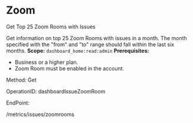 #     Zoom


Get Top 25 Zoom Rooms with Issues

Get information on top 25 Zoom Rooms with issues in a month. The month specified with the "from" and "to" range should fall within the last six months.
**Scope:** `dashboard_home:read:admin` 
**Prerequisites:**
* Business or a higher plan.
* Zoom Room must be enabled in the account.

Method: Get

OperationID: dashboardIssueZoomRoom

EndPoint:

/metrics/issues/zoomrooms
